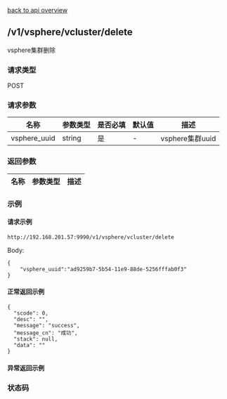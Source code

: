 [back to api overview](../api_overview.md#api)

## /v1/vsphere/vcluster/delete
vsphere集群删除
### 请求类型
POST

### 请求参数

 名称 | 参数类型 | 是否必填 | 默认值 | 描述
--- |---|---|--- |---
 vsphere_uuid|string| 是|- |vsphere集群uuid

### 返回参数

名称|参数类型|描述
---|---|---


### 示例

#### 请求示例
```
http://192.168.201.57:9990/v1/vsphere/vcluster/delete
```
Body:
```
{
	"vsphere_uuid":"ad9259b7-5b54-11e9-88de-5256fffab0f3"
}
```

#### 正常返回示例
```
{
  "scode": 0,
  "desc": "",
  "message": "success",
  "message_cn": "成功",
  "stack": null,
  "data": ""
}
```

#### 异常返回示例

### 状态码